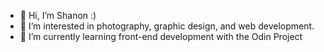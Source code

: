 - 👋 Hi, I’m Shanon :)
- 👀 I’m interested in photography, graphic design, and web development.
- 🌱 I’m currently learning front-end development with the Odin Project

<!---
neselium/neselium is a ✨ special ✨ repository because its `README.md` (this file) appears on your GitHub profile.
You can click the Preview link to take a look at your changes.
--->
